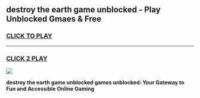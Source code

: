
## destroy the earth game unblocked - Play Unblocked Gmaes & Free
<h3>
<a href="https://premium.freeplayer.one?title=destroy_the_earth_game_unblocked&ref=19F">CLICK TO PLAY</a></h3>
<hr>

<h3>
<a href="https://premium.freeplayer.one?title=destroy_the_earth_game_unblocked&ref=19F">CLICK 2 PLAY</a>
  
</h3>

<a href="https://premium.freeplayer.one?title=destroy_the_earth_game_unblocked&ref=19F/"><img src="https://clearcache.store/games.png"></a>


**destroy the earth game unblocked games unblocked: Your Gateway to Fun and Accessible Online Gaming**
